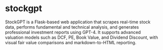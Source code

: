 # stockgpt
StockGPT is a Flask-based web application that scrapes real-time stock data, performs fundamental and technical analysis, and generates professional investment reports using GPT-4. It supports advanced valuation models such as DCF, PE, Book Value, and Dividend Discount, with visual fair value comparisons and markdown-to-HTML reporting.
